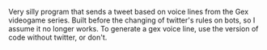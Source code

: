 Very silly program that sends a tweet based on voice lines from the Gex videogame series.
Built before the changing of twitter's rules on bots, so I assume it no longer works. To generate a gex voice line, use the version of code without twitter, or don't.
